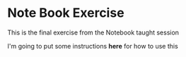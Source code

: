 # Note Book Exercise
This is the final exercise from the Notebook taught session

I'm going to put some instructions **here** for how to use this
